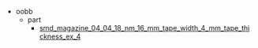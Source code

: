 * oobb
  * part
    * [smd_magazine_04_04_18_nm_16_mm_tape_width_4_mm_tape_thickness_ex_4](oobb/part/smd_magazine_04_04_18_nm_16_mm_tape_width_4_mm_tape_thickness_ex_4)
